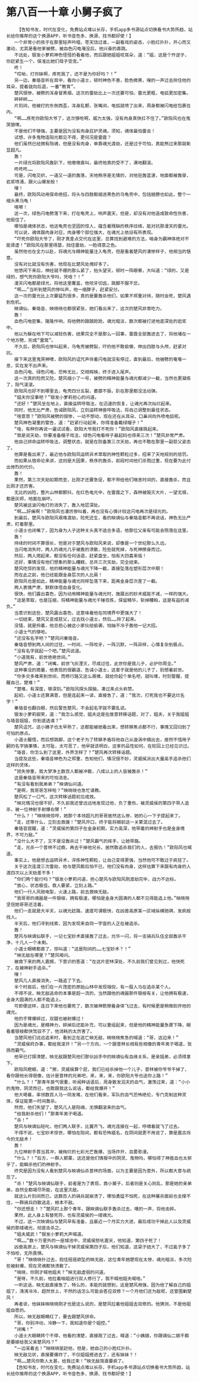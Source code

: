 # 第八百一十章 小舅子疯了
        【告知书友，时代在变化，免费站点难以长存，手机app多书源站点切换看书大势所趋，站长给你推荐的这个换源APP，听书音色多、换源、找书都好使！】
       一个非常小的孩子在那里轻声吟唱，苍天饶过谁，一副看戏的姿态，小脸红扑扑，开心而又激动，尤其是看他爹被劈，被血色闪电淹没后，他兴奋的直跳。
       不远处，银发小萝莉神色怪怪的看着他，而后跟她姐姐咬耳朵，道：“姐，这是个忤逆子，你赶紧生一个，保准比她们母子受宠。”
       咚！
       “哎呦，打你妹啊，疼死我了，还不是为你好吗？！”
       另一边，秦珞音听在耳中，看向小道士，顿时神色不善，脸色微黑，嗖的一声过去拎住他的耳朵，提着就向后退，一番“教育”。
       楚风很惨，被劈的浑身冒黑烟，这次的雷劫比上一次还要可怕，雷光更粗，电弧更加密集。
       砰砰砰……
       片刻间，他被打的东倒西歪，浑身乱颤，张嘴间，电弧就喷了出来，周身都被闪电给包裹在内。
       “啊……疼死你欧阳大爷了，这次够呛啊，威力太强，没有肉身真快扛不住了。”欧阳风也在鬼哭狼嚎。
       不是他们不够强，主要是因为没有肉身庇护灵魂。须知，魂体最怕雷击！
       试想，许多鬼物连阳光都见不得，更何况是雷霆？
       他们虽然已经拥有阳魂，但是没有肉身，单靠魂光渡劫，还是过于可怕，真能熬过来那就彰显超凡。
       轰！
       一片绿光将欧阳风轰趴下，他嗷嗷直叫，最终他真的受不了，满地翻滚。
       咚咚咚……
       可是，闪电交织，一道又一道的轰落，天地秩序是无情的，对他狂轰蓝湛，地面都被轰穿，岩浆喷涌，跟火山爆发般！
       嗖！
       最终，欧阳风动用保命绝招，将头与四肢都缩进黑色的乌龟壳中，包括翅膀也如此，整个一缩头黑乌龟！
       喀嚓！
       这一次，绿色闪电劈落下来，打在龟壳上，响声震天，但是，却没有对他造成致命性伤害，他挺住了。
       哪怕是魂体状态，他这龟壳也坚固的惊人，蕴含着残缺的秩序纹络，能对抗那漫天的雷光。
       可以说，魂体跟肉身对应，肉身哪个部位强大，在魂光上依旧有所表现。
       “吓死你欧阳大爷了，刚才真差点交代在这里，总算找到避难的方法，咱身为霸神体绝对不能肾虚！”欧阳风在那里得瑟，挡住雷劫，一脸得意之色。
       虽然他也在全力以赴，将魂光与精神能量注入龟壳，但是看着楚风的凄惨样子，他相当的惬意。
       没有对比就没有伤害，他现在比楚风处境好多了。
       他悠闲下来后，神经就不绷的那么紧了，抬头望天，顿时一阵眼晕，大叫道：“绿的，又是绿的，想气死你欧阳大爷吗，凭啥？！”
       漫天闪电都是绿光，将他这里覆盖，他咬牙切齿，跳脚不服不忿。
       “啊……”当听到楚风的惨叫声，他一缩脖子，赶紧安分。
       这一次的雷光比上次要猛烈很多，真的是要轰杀他们，如果不郑重对待，随时会死，楚风遇到危机。
       映谪仙、秦珞音、映晓晓也都很紧张，她们看出来了，这次的楚风非常吃力。
       轰！
       血色闪电密集，隆隆作响，将他劈的踉踉跄跄，魂光暗淡，数次都被打进地底深处的岩浆中。
       他以为躲在地下可以减轻伤害，结果完全不是那么一回事，雷霆全部轰进去了，将他堵在一个地方劈，形成“雷窝”。
       不久后，欧阳风也惨叫起来，乌龟壳被劈裂，吓的他不敢偷懒，伸出四肢与头颅，赶紧对抗。
       接下来这里鬼哭神嚎，欧阳风的诅咒声伴着闪电就没有停过，直到最后，他被劈的奄奄一息，实在发不出声来。
       血色闪电、绿色闪电，恐怖无比，交相辉映，终于进入尾声。
       这一次真的险而又险，楚风缩小了一号，被劈的精神能量与魂光都减少一截，当然也更凝练了，阳气滚滚。
       欧阳风也好不到哪里去，龟壳四分五裂，萎靡不振，趴在那里都没法动弹。
       “姐夫你没事吧？”银发小萝莉担心的问道。
       “还好！”楚风坐在地上，直接运转呼吸法，在迅速的恢复，让魂光再次灿烂起来。
       同时，他无比严肃，告诫欧阳风，立刻运转神兽呼吸法，将自己调整到最佳状态。
       “啥意思？”欧阳风被劈的很惨，一动不想动，现在还在从耳朵、口鼻间向外喷电弧呢。
       楚风神色凝重的警告，道：“赶紧行动起来，你得准备戴绿帽子！”
       “啥，有种你再说一遍试试看，欧阳大爷我打不死你！”欧阳风直接跳起来。
       “我是说天劫，你要准备帽子戏法，绿色闪电看样子最起码也得来三次！”楚风非常严肃。
       他自己拼命运转呼吸法，调整状态，就是在防备第三次天劫，再也不敢在那里一副慈父姿态了。
       他算是看出来了，最近他与欧阳风运转异术萃取的神性颗粒过多，招来了天地规则的惩罚。
       而如果从宿命论来讲，这则是大因果，秩序的轰杀，前段时间他们杀戮过重，现在要为此付出惨烈的代价。
       轰！
       果然，第三次天劫如期而至，比刚才还要急促，都不带给他们喘息时间的，直接轰杀，而且比刚才还厉害。
       无比的凶险，整片山林都颤抖，在红色电光中，在雷霆之下，森林被毁灭大片，一望无垠，都是灰烬，地面在崩坏。
       楚风被这波闪电打的消失了，轰入地层深处。
       “啊……好痛啊！”欧阳风也凄厉惨叫着，再也没有心情计较这闪电再次是绿光的。
       到最后，楚风与欧阳风艰难渡劫，险死还生，看的映谪仙与秦珞音都不再说话，神色无比严肃，盯着那里。
       小道士也闭嘴了，因为身为人子这种关头真不适合多语，他那位父亲有可能会殒落在这里。
       轰！
       持续的时间不算很长，但是对于楚风与欧阳风来说，却像是一个世纪那么久远。
       当闪电消失时，两人的魂光几乎被轰的溃散，险些就死掉，与死神擦身而过。
       然后，两人爬起来，都没有任何话语，赶紧盘坐，怕有大四喜来临！
       还好，事情没有他们想象的那么糟糕，总共三次天劫，完全结束。
       楚风吃惊的发现，他的精神能量与魂光下降一截，直接坠落在塑形层次中期！
       而在此之前，他已经能跟金身层次的人比肩！
       欧阳风也是如此，精神能量与魂光同样坠落下来，距离金身层次差了一截。
       两人表情严肃，默默体悟自身变化。
       很快，他们露出喜色，因为动用精神能量与魂光时，施展出的妙术威能不减，一样的强大。
       “这是萃取，也是压缩，将精神能量与魂光千锤百炼，保留精华，斩掉糟粕，这是有益的减负。”
       当意识到这些，楚风露出喜色，这意味着他在同境界中更强大了！
       一切结束，楚风又变成慈父，过去找小道士，然后……拎了起来。
       没错，就是拎着，他总担心被这小家伙给偷袭，怕抽不冷子轰他一记大招。
       小道士气的够呛。
       “还没有名字吧？”楚风问秦珞音。
       秦珞音想到两人间的过往，一时间，一阵咬牙，一阵沉默，一阵异样，心情复杂到极点。
       “没有名字就起一个吧。”楚风说道。
       “小道我有，前世绝艳世间。”
       楚风严肃，道：“闭嘴，前世飞灰湮灭，尽成过往，此世你是我儿子，必护你周全。”
       这种事没的商量，他表现的很霸道，告诫小道士，这辈子就是他的儿子了，别想着前世。
       “你多灾多难来到世间，而修行路又这么艰难，就给你起个单名吧，就叫难，时刻警醒，提醒自己，楚难！”
       “楚难，有深度，够深刻。”欧阳风探头探脑，凑过来点头称赞。
       起初，小道士还算满意，但是连起来一读，直接急了，道：“我次，打死我也不要这烂名字！”
       秦珞音也翻白眼，然后警告楚风，不会起名字就不要乱说。
       银发小萝莉甜笑，道：“我怎么感觉，姐夫这是在故意转移话题，对了，姐夫，关于我姐姐与珞音姐姐，你到底选谁？”
       楚风诅咒，这小姨子也太早熟了，这都能被她看出来，想转移焦点都不行，事情又回归到了可怕的原点。
       小道士醒悟，而后想跳脚，这个老子为了转移矛盾将他自己从漩涡中摘出去，居然不惜用子嗣的名字搞事情，太可耻，太可恶了，他早就该明白，这爹的品性如何，在轮回上已经见识过。
       “珞音，你怎么到了这里，外界怎样了？”楚风再次转移话题。
       当提及这些，秦珞音神色为之郑重，告知他们，情况很不妙，灵威侯派出大量高手追杀他们这样的灵体。
       “损失惨重，我大梦净土数百人都被冲散，八成以上的人皆被轰杀！”
       这是秦珞音带来的可怕消息。
       “有没有看到我弟弟？”映谪仙问道。
       “是啊，我哥哥怎样啦？”映晓晓也急忙请教。
       楚风松了一口气，这次转移话题初见成效。
       “映兄情况也很不好，不久前我还曾远远地发现过他，负了重伤，被灵威侯的第四子带人追杀，被一位神射手射爆右臂！”
       “什么？！”映晓晓惊呼，她那个本领超凡的哥哥居然这么惨，她的心一下子提起来了。
       “走，还等什么，立刻去救援！”楚风开口，终于能将眼前这一关蒙混过去了。
       秦珞音提醒，道：“灵威侯的第四子在金身初期，实力高深，他带着的神射手也是金身境界，不可力敌。”
       “没什么大不了，又不是没轰杀过！”楚风霸气的挥手，让她带路。
       “走，光杀一个普林不过瘾，再去干掉他兄长，居然敢追杀我们的人，去报仇！”欧阳风也喊道。
       事实上，他是想去运转异术，淬炼神性颗粒，让自己变得更强，当然他可不敢过于疯狂了。
       关于这次连渡三次雷劫，他与楚风都后怕不已，他们没有肉身，这样估算下来跟有肉身的人渡四次以上天劫差不多！
       “你们两个能行吗？”银发小萝莉问道，担心楚风与欧阳风刚渡劫完毕，战力不达标。
       “放心，状态极佳。救人要紧，立刻上路。”
       他们一行人风驰电掣，火速上路，前去救映无敌。
       “我哥哥的魂器是一件银梭，拥有极速，哪怕是金身大圆满的人都不见得能追上他。”映晓晓坚信她哥哥还活着。
       他们一走就是大半天，以魂光赶路，速度可谓极快，在凶兽高原某一区域纵横驰骋，发疯般找人。
       半天后，他们寻到线索，因为发现来自同一宇宙的人正在被追杀。
       轰！
       楚风与映谪仙联手，一记七宝妙术直接轰了过去，光华一闪，将一支骑兵队伍全部轰杀干净，十几人一个未剩。
       小道士眼睛都直了，惊叫道：“这是阳间的……七宝妙术？！”
       “映无敌在哪里？”楚风喝问。
       被救下来的两人震撼，下意识的答道：“在这片密林深处，不久前我们曾见到过，他快死了，在被神射手追杀。”
       嗖！
       楚风几人直接消失，一路追了下去。
       半个时辰后，他们在一片茂密的原始山林中发现端倪，有一股人马在追杀某个人。
       不得不说，映无敌逃命的本事是超一流的，当然跟他的魂器那件银梭有关，让他拥有极速，金身大圆满的人都不能追上。
       可即便这样，连日下来他也要死了，数次被神箭擦着身体飞过去，有时候更是稍微剖开他的魂光。
       他的手臂爆碎过，双腿也被射爆过！
       因为是魂光，是精神力，碎掉后还能补充，可以重组起来，但是他的精神能量急骤下降，眼看着银梭都快驾驭不了，他消耗的太厉害了。
       当楚风他们远远追来时，看到正在逃亡映无敌，映晓晓焦急的喊道：“哥，这边来！”
       “灵威侯府办事，都给我滚开！”另一个方向，一个跟普林长相有些相像的青年男子喝道，张扬而霸气。
       他早已打探清楚，映无敌跟楚风他们那伙凶手中的映谪仙有血缘关系，是亲姐弟，必须得拿下。
       欧阳风瞪眼，道：“擦，灵威侯算个屁，我们已经杀掉他一个儿子，普林被你爷爷干掉了，看你跟他长得很像，估计是普林的兄弟吧，来，来，来，你欧阳大爷也送你上路！”
       “什么？！”那青年戾气很重，听闻种话语后，周身散发滔天的血气，激荡过来，道：“小小的鬼物，阴灵而已，也敢跟我这么说话，都给我爆开！”
       他大喝着，率领数百人马一同发难，在他们看来，军队的血气恐怖绝伦，专门克制这种灵体，保证能第一时间轰杀。
       然而，他们失望了，楚风几人是阳魂，无惧翻滚来的血气。
       “给我射杀他们！”那青年男子喝道。
       “杀！”
       楚风与映谪仙轻叱，他们两人联手，比翼齐飞，魂光连接在一起，呼啸着就飞了过去。
       不得不说，七宝妙术惊世，哪怕在阳间，都有恐怖威名，在阴间就更不用说了，算是震古烁今的无敌术！
       轰！
       九位神射手首当其冲，被绚烂的七彩光芒轰爆，当场炸开，血雾弥漫。
       “什么？！”后方，一群人颤栗，这还是他们情报中的阴灵、鬼物吗，哪怕得了神兽血也太邪乎了，能瞬杀他们的神射手。
       终究是因为没有人看到楚风与映谪仙杀普林的场面，以为主要是因为意外，所以都大意与疏忽了。
       “杀！”楚风与映谪仙联手，前者是为了表现，救小舅子，后者则是关心则乱，那是她的亲弟弟，自然全都竭尽所能，在这里灭敌。
       就这么片刻间而已，这数百人的骑兵就崩溃了，哪怕勇猛不怕死，在这种屠杀面前也支撑不住，一群骑兵四散逃走，根本不敌。
       “你还想走！？”楚风盯上那个青年，跟映谪仙联手轰杀过去，噗的一声，将他击碎。
       果然，此人身上有替死符，也有灵威侯的一缕魂光。
       不过，这一次映谪仙与楚风早有准备，且最近一个月实力大进，最后成功干掉此人以及灵威侯的那缕魂光，彻底击杀之。
       “姐夫威武！”银发小萝莉大声喊道。
       “啊……”数十万里外的一座城池中，灵威侯怒吼震天，他知道，第四子死了！
       凶兽高原上，楚风与映谪仙干掉灵威侯第四子后，他们知道，这梁子结大了，不过虱子多了不怕咬，无所畏惧。
       “哥！”映晓晓扑过去，抱住摇摇欲坠的映无敌，这位青年翘楚现在太惨，魂光暗淡，多次险些被射爆，现在灵魂都快溃散了。
       “晓晓，你刚才喊他姐夫？”映无敌虚弱的问道。
       “是呀，不久前，他拉着咱姐进行双人修行了，我不喊他姐夫喊啥。”
       一听这话，映无敌直接急了，特么的，本能的就想到，这是楚风用强，因为他了解自己的姐姐了，清清冷冷，超然世上，不然的话怎么可能会答应双修？一个月他们还为敌呢，还曾围剿楚风！
       再者说，他妹妹映晓晓刚才也是这么说的，是楚风拉着他姐姐去双修的。他猜测，不是他姐姐自愿的。
       所以，映无敌眼睛红了，要去跟楚风拼命。
       “哥，你别冲动，冷静一下，我知道你是个姐控。”
       “闭嘴！”
       小道士大眼睛转个不停，他看的清楚，直接跑了过去，喊道：“小姨娘，你跟谪仙二娘不都是要嫁给我父亲楚风吗？”
       “一边呆着去！”映晓晓驱赶他，但是，她自己的小脸红扑扑。
       映无敌见状，直接要爆炸了，不仅姐姐搭进去了，还有妹妹？！
       “啊……楚风你欺人太甚，给我过来！”映无敌简直要疯了。
       【告知书友，时代在变化，免费站点难以长存，手机app多书源站点切换看书大势所趋，站长给你推荐的这个换源APP，听书音色多、换源、找书都好使！】